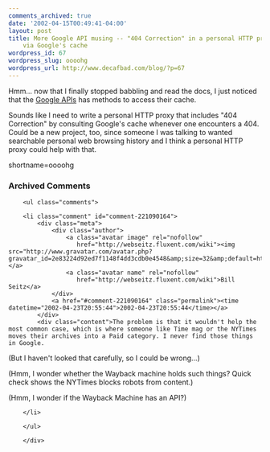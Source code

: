 ```yaml
---
comments_archived: true
date: '2002-04-15T00:49:41-04:00'
layout: post
title: More Google API musing -- "404 Correction" in a personal HTTP proxy
    via Google's cache
wordpress_id: 67
wordpress_slug: oooohg
wordpress_url: http://www.decafbad.com/blog/?p=67
---
```

<p>Hmm... now that I finally stopped babbling and read the docs, I just noticed that the <a href="http://www.google.com/apis">Google APIs</a> has methods to access their cache.</p>
<p>Sounds like I need to write a personal HTTP proxy that includes "404 Correction" by consulting Google's cache whenever one encounters a 404.  Could be a new project, too, since someone I was talking to wanted searchable personal web browsing history and I think a personal HTTP proxy could help with that.<br />
</p>
<!--more-->
shortname=oooohg

<div id="comments" class="comments archived-comments">
            <h3>Archived Comments</h3>
            
        <ul class="comments">
            
        <li class="comment" id="comment-221090164">
            <div class="meta">
                <div class="author">
                    <a class="avatar image" rel="nofollow" 
                       href="http://webseitz.fluxent.com/wiki"><img src="http://www.gravatar.com/avatar.php?gravatar_id=2e83224d92ed7f1148f4dd3cdb0e4548&amp;size=32&amp;default=http://mediacdn.disqus.com/1320279820/images/noavatar32.png"/></a>
                    <a class="avatar name" rel="nofollow" 
                       href="http://webseitz.fluxent.com/wiki">Bill Seitz</a>
                </div>
                <a href="#comment-221090164" class="permalink"><time datetime="2002-04-23T20:55:44">2002-04-23T20:55:44</time></a>
            </div>
            <div class="content">The problem is that it wouldn't help the most common case, which is where someone like Time mag or the NYTimes moves their archives into a Paid category. I never find those things in Google.

(But I haven't looked that carefully, so I could be wrong...)

(Hmm, I wonder whether the Wayback machine holds such things? Quick check shows the NYTimes blocks robots from content.)

(Hmm, I wonder if the Wayback Machine has an API?)</div>
            
        </li>
    
        </ul>
    
        </div>
    